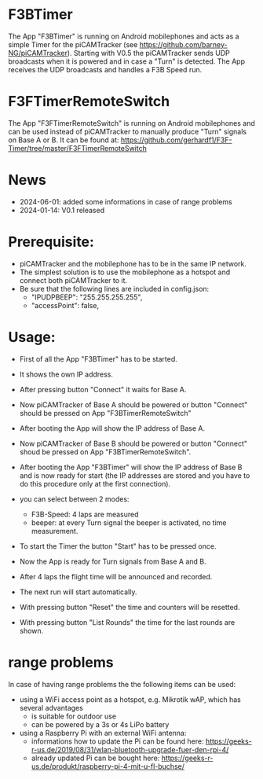 # F3BTimer
The App "F3BTimer" is running on Android mobilephones and acts as a simple Timer for the piCAMTracker (see https://github.com/barney-NG/piCAMTracker).
Starting with V0.5 the piCAMTracker sends UDP broadcasts when it is powered and in case a "Turn" is detected.
The App receives the UDP broadcasts and handles a F3B Speed run.

# F3FTimerRemoteSwitch
The App "F3FTimerRemoteSwitch" is running on Android mobilephones and can be used instead of piCAMTracker to manually produce "Turn" signals on Base A or B.
It can be found at: https://github.com/gerhardf1/F3F-Timer/tree/master/F3FTimerRemoteSwitch

# News
* 2024-06-01: added some informations in case of range problems
* 2024-01-14: V0.1 released

# Prerequisite:

* piCAMTracker and the mobilephone has to be in the same IP network.
* The simplest solution is to use the mobilephone as a hotspot and connect both piCAMTracker to it.
* Be sure that the following lines are included in config.json:
  * "IPUDPBEEP": "255.255.255.255",
  * "accessPoint": false,

# Usage:

* First of all the App "F3BTimer" has to be started.
* It shows the own IP address.
* After pressing button "Connect" it waits for Base A.
* Now piCAMTracker of Base A should be powered or button "Connect" should be pressed on App "F3BTimerRemoteSwitch"
* After booting the App will show the IP address of Base A.
* Now piCAMTracker of Base B should be powered or button "Connect" shoud be pressed on App "F3BTimerRemoteSwitch".
* After booting the App "F3BTimer" will show the IP address of Base B and is now ready for start (the IP addresses are stored and you have to do this procedure only at the first connection).
* you can select between 2 modes:
  * F3B-Speed: 4 laps are measured
  * beeper: at every Turn signal the beeper is activated, no time measurement.

* To start the Timer the button "Start" has to be pressed once.
* Now the App is ready for Turn signals from Base A and B.
* After 4 laps the flight time will be announced and recorded.
* The next run will start automatically.
* With pressing button "Reset" the time and counters will be resetted.
* With pressing button "List Rounds" the time for the last rounds are shown.

# range problems
In case of having range problems the the following items can be used:
* using a WiFi access point as a hotspot, e.g. Mikrotik wAP, which has several advantages
  * is suitable for outdoor use
  * can be powered by a 3s or 4s LiPo battery
* using a Raspberry Pi with an external WiFi antenna:
  * informations how to update the Pi can be found here: https://geeks-r-us.de/2019/08/31/wlan-bluetooth-upgrade-fuer-den-rpi-4/
  * already updated Pi can be bought here: https://geeks-r-us.de/produkt/raspberry-pi-4-mit-u-fl-buchse/

